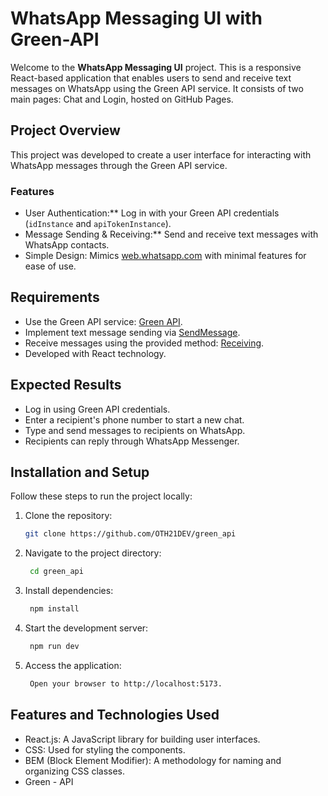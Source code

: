 
# WhatsApp Messaging UI with Green-API

Welcome to the **WhatsApp Messaging UI** project. This is a responsive React-based application that enables users to send and receive text messages on WhatsApp using the Green API service. It consists of two main pages: Chat and Login, hosted on GitHub Pages.

## Project Overview

This project was developed to create a user interface for interacting with WhatsApp messages through the Green API service.

### Features
- User Authentication:** Log in with your Green API credentials (`idInstance` and `apiTokenInstance`).
- Message Sending & Receiving:** Send and receive text messages with WhatsApp contacts.
- Simple Design: Mimics [web.whatsapp.com](https://web.whatsapp.com/) with minimal features for ease of use.

## Requirements
- Use the Green API service: [Green API](https://green-api.com/).
- Implement text message sending via [SendMessage](https://green-api.com/docs/api/sending/SendMessage/).
- Receive messages using the provided method: [Receiving](https://green-api.com/docs/api/receiving/technology-http-api/).
- Developed with React technology.

## Expected Results
- Log in using Green API credentials.
- Enter a recipient's phone number to start a new chat.
- Type and send messages to recipients on WhatsApp.
- Recipients can reply through WhatsApp Messenger.

## Installation and Setup
Follow these steps to run the project locally:

1. Clone the repository:
   ```bash
   git clone https://github.com/OTH21DEV/green_api

2. Navigate to the project directory:
   ```bash
    cd green_api

3. Install dependencies:
   ```bash
    npm install

4. Start the development server:
   ```bash
    npm run dev

5. Access the application:
   ```bash
    Open your browser to http://localhost:5173.

## Features and Technologies Used

- React.js: A JavaScript library for building user interfaces.
- CSS: Used for styling the components.
- BEM (Block Element Modifier): A methodology for naming and organizing CSS classes.
- Green - API
